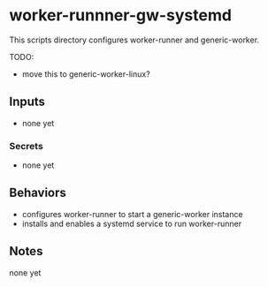 # worker-runnner-gw-systemd

This scripts directory configures worker-runner and generic-worker.

TODO: 
- move this to generic-worker-linux?

## Inputs

* none yet

### Secrets

* none yet

## Behaviors

* configures worker-runner to start a generic-worker instance
* installs and enables a systemd service to run worker-runner

## Notes

none yet